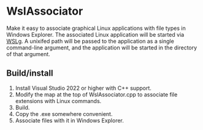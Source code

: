 # WslAssociator

Make it easy to associate graphical Linux applications with file types in Windows Explorer. The associated Linux application will be
started via [WSLg](https://learn.microsoft.com/en-us/windows/wsl/tutorials/gui-apps). A unixifed path will be passed to the application
as a single command-line argument, and the application will be started in the directory of that argument.

## Build/install
1. Install Visual Studio 2022 or higher with C++ support.
1. Modify the map at the top of WslAssociator.cpp to associate file extensions with Linux commands.
1. Build.
1. Copy the .exe somewhere convenient.
1. Associate files with it in Windows Explorer.
